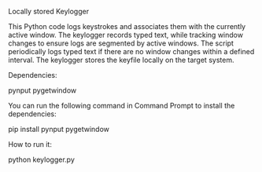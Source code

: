 Locally stored Keylogger

This Python code logs keystrokes and associates them with the currently active window. The keylogger records typed text, while tracking window changes to ensure logs are segmented by active windows. The script periodically logs typed text if there are no window changes within a defined interval. The keylogger stores the keyfile locally on the target system.

Dependencies:

pynput
pygetwindow

You can run the following command in Command Prompt to install the dependencies:

pip install pynput pygetwindow

How to run it:

python keylogger.py


